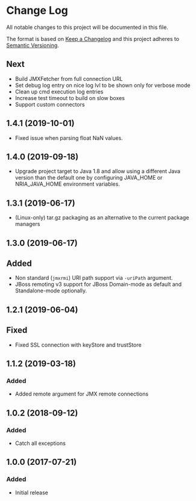 # Change Log
All notable changes to this project will be documented in this file.

The format is based on [Keep a Changelog](http://keepachangelog.com/)
and this project adheres to [Semantic Versioning](http://semver.org/).

## Next

- Build JMXFetcher from full connection URL
- Set debug log entry on nice log lvl to be shown only for verbose mode
- Clean up cmd execution log entries
- Increase test timeout to build on slow boxes
- Support custom connectors

## 1.4.1 (2019-10-01)
- Fixed issue when parsing float NaN values.

## 1.4.0 (2019-09-18)
- Upgrade project target to Java 1.8 and allow using a different Java version than 
the default one by configuring JAVA_HOME or NRIA_JAVA_HOME environment variables.

## 1.3.1 (2019-06-17)
- (Linux-only) tar.gz packaging as an alternative to the current package managers

## 1.3.0 (2019-06-17)
## Added
- Non standard (`jmxrmi`) URI path support via `-uriPath` argument.
- JBoss remoting v3 support for JBoss Domain-mode as default and Standalone-mode
  optionally.

## 1.2.1 (2019-06-04)
## Fixed
- Fixed SSL connection with keyStore and trustStore 

## 1.1.2 (2019-03-18)
### Added
- Added remote argument for JMX remote connections

## 1.0.2 (2018-09-12)
### Added
- Catch all exceptions

## 1.0.0 (2017-07-21)
### Added
- Initial release
